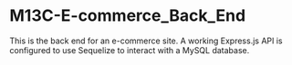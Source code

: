 # M13C-E-commerce_Back_End
This is the back end for an e-commerce site. A working Express.js API is configured to use Sequelize to interact with a MySQL database.
